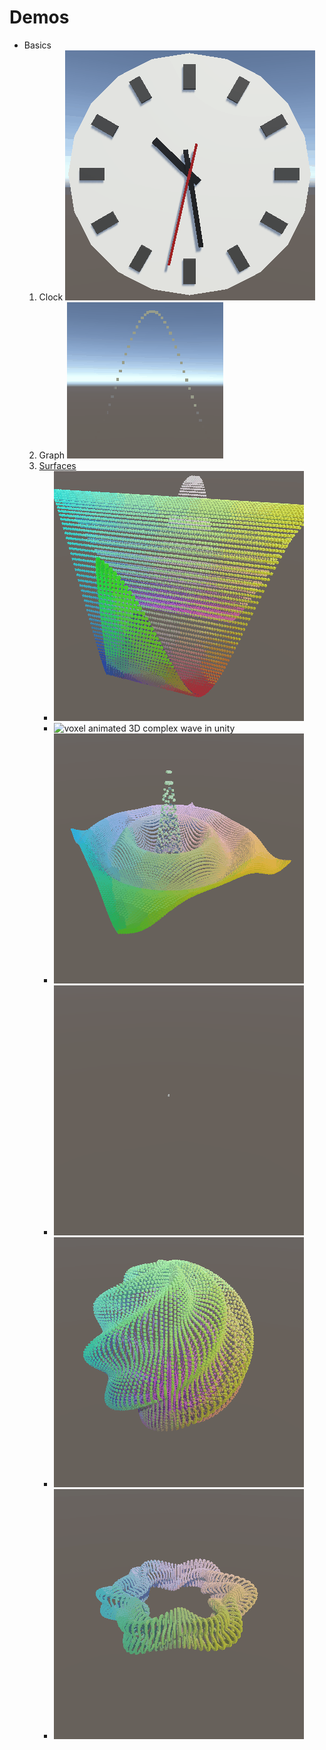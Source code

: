 # Demos

- Basics
    1. Clock
       ![animated clock in unity](img/basics/demo1-clock.gif)
    2. Graph
       ![voxel animated sine wave in unity](img/basics/demo2-graph.gif)
    3. [Surfaces](demos/basics/3-surfaces/index.html)
        - ![voxel animated 3D sine wave in unity](img/basics/demo3-1wave.gif)
        - ![voxel animated 3D complex wave in unity](img/basics/demo3-2multiwave.gif)
        - ![voxel animated ripple in unity](img/basics/demo3-3ripple.gif)
        - ![voxel animated collapsing sphere in unity](img/basics/demo3-4sphere-1collapse.gif)
        - ![voxel animated rotating "banded" sphere in unity](img/basics/demo3-4sphere-2rotate.gif)
        - ![voxel animated star torus in unity](img/basics/demo3-5torus.gif)
